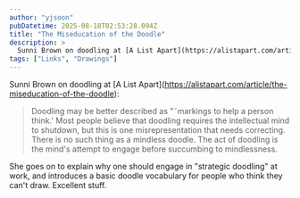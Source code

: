 ```yaml
---
author: "yjsoon"
pubDatetime: 2025-08-18T02:53:28.094Z
title: "The Miseducation of the Doodle"
description: >
  Sunni Brown on doodling at [A List Apart](https://alistapart.com/article/the-miseducation-of-the-doodle): Doodling may be better described as \"˜marki...
tags: ["Links", "Drawings"]
---
```






Sunni Brown on doodling at \[A List Apart\](https://alistapart.com/article/the-miseducation-of-the-doodle):

> Doodling may be better described as "˜markings to help a person think.' Most people believe that doodling requires the intellectual mind to shutdown, but this is one misrepresentation that needs correcting. There is no such thing as a mindless doodle. The act of doodling is the mind's attempt to engage before succumbing to mindlessness.

She goes on to explain why one should engage in "strategic doodling" at work, and introduces a basic doodle vocabulary for people who think they can't draw. Excellent stuff.